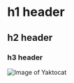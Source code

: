 # h1 header
## h2 header
### h3 header
![Image of Yaktocat](https://octodex.github.com/images/yaktocat.png)
